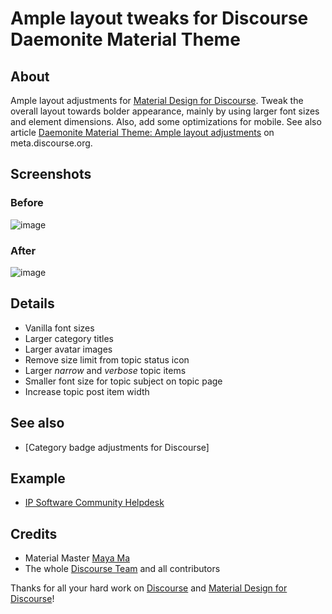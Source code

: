 # Ample layout tweaks for Discourse Daemonite Material Theme

## About
Ample layout adjustments for [Material Design for Discourse].
Tweak the overall layout towards bolder appearance,
mainly by using larger font sizes and element dimensions.
Also, add some optimizations for mobile.
See also article [Daemonite Material Theme: Ample layout adjustments] on meta.discourse.org.

## Screenshots
### Before
![image](https://meta-s3-cdn.freetls.fastly.net/original/3X/d/c/dc885d359f8dc762736cd2453c2005f0731bd49f.png)
### After
![image](https://meta-s3-cdn.freetls.fastly.net/original/3X/8/3/83422bb3e1dc03e691a65e2be6ab8ea1bda00d41.png)

## Details
- Vanilla font sizes
- Larger category titles
- Larger avatar images
- Remove size limit from topic status icon
- Larger _narrow_ and _verbose_ topic items
- Smaller font size for topic subject on topic page
- Increase topic post item width

## See also
- [Category badge adjustments for Discourse]

## Example
- [IP Software Community Helpdesk]

## Credits
- Material Master [Maya Ma]
- The whole [Discourse Team] and all contributors

Thanks for all your hard work on [Discourse] and [Material Design for Discourse]!

[Discourse]: https://discourse.org
[Material Design for Discourse]: https://github.com/Daemonite/discourse-material-theme
[Maya Ma]: https://github.com/sesemaya
[Discourse Team]: https://www.discourse.org/team
[IP Software Community Helpdesk]: https://meta.ip-tools.org/

[Daemonite Material Theme: Ample layout adjustments]: https://meta.discourse.org/t/daemonite-material-theme-ample-layout-adjustments/106379
